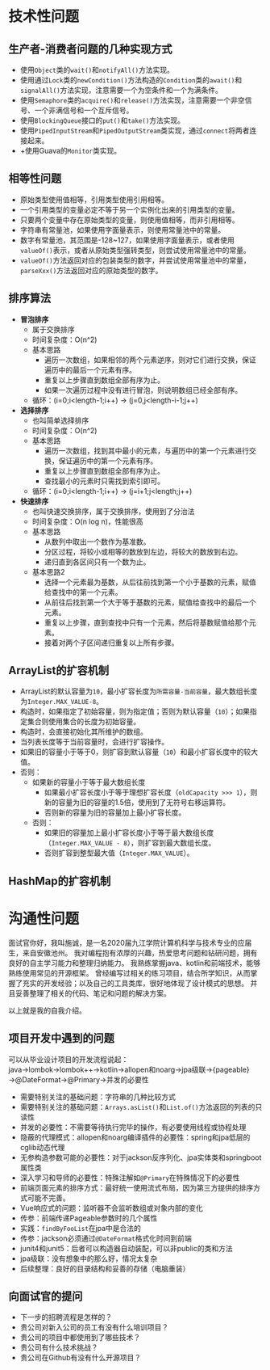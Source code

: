 # 技术性问题

## 生产者-消费者问题的几种实现方式

* 使用`Object`类的`wait()`和`notifyAll()`方法实现。
* 使用通过`Lock`类的`newCondition()`方法构造的`Condition`类的`await()`和`signalAll()`方法实现，注意需要一个为空条件和一个为满条件。
* 使用`Semaphore`类的`acquire()`和`release()`方法实现，注意需要一个非空信号、一个非满信号和一个互斥信号。
* 使用`BlockingQueue`接口的`put()`和`take()`方法实现。
* 使用`PipedInputStream`和`PipedOutputStream`类实现，通过`connect`将两者连接起来。
* +使用Guava的`Monitor`类实现。

## 相等性问题

* 原始类型使用值相等，引用类型使用引用相等。
* 一个引用类型的变量必定不等于另一个实例化出来的引用类型的变量。
* 只要两个变量中存在原始类型的变量，则使用值相等，而非引用相等。
* 字符串有常量池，如果使用字面量表示，则使用常量池中的常量。
* 数字有常量池，其范围是-128~127，如果使用字面量表示，或者使用`valueOf()`表示，或者从原始类型强转类型，则尝试使用常量池中的常量。
* `valueOf()`方法返回对应的包装类型的数字，并尝试使用常量池中的常量，`parseXxx()`方法返回对应的原始类型的数字。

## 排序算法

* **冒泡排序**
  * 属于交换排序
  * 时间复杂度：O(n^2)
  * 基本思路
    * 遍历一次数组，如果相邻的两个元素逆序，则对它们进行交换，保证遍历中的最后一个元素有序。
    * 重复以上步骤直到数组全部有序为止。
    * 如果一次遍历过程中没有进行冒泡，则说明数组已经全部有序。
  * 循环：(i=0;i<length-1;i++) -> (j=0,j<length-i-1;j++)
* **选择排序**
  * 也叫简单选择排序
  * 时间复杂度：O(n^2)
  * 基本思路
    * 遍历一次数组，找到其中最小的元素，与遍历中的第一个元素进行交换，保证遍历中的第一个元素有序。
    * 重复以上步骤直到数组全部有序为止。
    * 查找最小的元素时只需找到索引即可。
  * 循环：(i=0;i<length-1;i++) -> (j=i+1;j<length;j++)
* **快速排序**
  * 也叫快速交换排序，属于交换排序，使用到了分治法
  * 时间复杂度：O(n log n)，性能很高
  * 基本思路
    * 从数列中取出一个数作为基准数。
    * 分区过程，将较小或相等的数放到左边，将较大的数放到右边。
    * 递归直到各区间只有一个数为止。
  * 基本思路2
    * 选择一个元素最为基数，从后往前找到第一个小于基数的元素，赋值给查找中的第一个元素。
    * 从前往后找到第一个大于等于基数的元素，赋值给查找中的最后一个元素。
    * 重复以上步骤，直到查找中只有一个元素，然后将基数赋值给那个元素。
    * 接着对两个子区间递归重复以上所有步骤。

## ArrayList的扩容机制

* ArrayList的默认容量为`10`，最小扩容长度为`所需容量-当前容量`，最大数组长度为`Integer.MAX_VALUE-8`。
* 构造时，如果指定了初始容量，则为指定值；否则为默认容量（`10`）；如果指定集合则使用集合的长度为初始容量。
* 构造时，会直接初始化其所维护的数组。
* 当列表长度等于当前容量时，会进行扩容操作。
* 如果旧的容量小于等于0，则扩容到默认容量（`10`）和最小扩容长度中的较大值。
* 否则：
  * 如果新的容量小于等于最大数组长度
    * 如果最小扩容长度小于等于理想扩容长度（`oldCapacity >>> 1`），则新的容量为旧的容量的1.5倍，使用到了无符号右移运算符。
    * 否则新的容量为旧的容量加上最小扩容长度。
  * 否则：
    * 如果旧的容量加上最小扩容长度小于等于最大数组长度（`Integer.MAX_VALUE - 8`），则扩容到最大数组长度。
    * 否则扩容到整型最大值（`Integer.MAX_VALUE`）。
  
## HashMap的扩容机制

# 沟通性问题

面试官你好，我叫施诚，是一名2020届九江学院计算机科学与技术专业的应届生，来自安徽池州。
我对编程抱有浓厚的兴趣，热爱思考问题和钻研问题，拥有良好的自主学习能力和整理归纳能力。
我熟练掌握java、kotlin和前端技术，能够熟练使用常见的开源框架。
曾经编写过相关的练习项目，结合所学知识，从而掌握了充实的开发经验；以及自己的工具类库，很好地体现了设计模式的思想。
并且妥善整理了相关的代码、笔记和问题的解决方案。

以上就是我的自我介绍。

## 项目开发中遇到的问题

可以从毕业设计项目的开发流程说起：
java→lombok→lombok++→kotlin→allopen和noarg→jpa级联→{pageable}→@DateFormat→@Primary→并发的必要性

* 需要特别关注的基础问题：字符串的几种比较方式
* 需要特别关注的基础问题：`Arrays.asList()`和`List.of()`方法返回的列表的只读性
* 并发的必要性：不需要等待执行完毕的操作，有必要使用线程或协程处理
* 隐蔽的代理模式：allopen和noarg编译插件的必要性：spring和jpa低层的cglib动态代理
* 无参构造参数可能的必要性：对于jackson反序列化、jpa实体类和springboot属性类
* 深入学习和导师的必要性：特殊注解如`@Primary`在特殊情况下的必要性
* 前端页面元素的排序方式：最好统一使用流式布局，因为第三方提供的排序方式可能不完善。
* Vue响应式的问题：监听器不会监听数组或对象内部的变化
* 传参：前端传递Pageable参数时的几个属性
* 实践：`findByFooList`在jpa中是合法的
* 传参：jackson必须通过`@DateFormat`格式化时间到前端
* junit4和junit5：后者可以构造器自动装配，可以非public的类和方法
* jpa级联：没有想象中的那么好，情况太复杂
* 后续整理：良好的目录结构和妥善的存储（电脑重装）

## 向面试官的提问

* 下一步的招聘流程是怎样的？
* 贵公司对新入公司的员工有没有什么培训项目？
* 贵公司的项目中都使用到了哪些技术？
* 贵公司有什么技术挑战？
* 贵公司在Github有没有什么开源项目？
